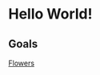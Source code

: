 # Hello World!

## Goals
[Flowers](https://drive.google.com/file/d/1qI9_9I5y8uGcBKoZHetAH3Dtf_-y0Qhe/view?usp=share_link)
